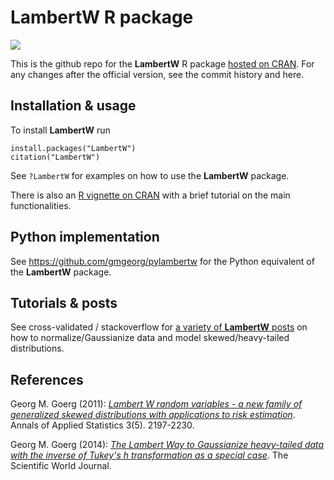 # LambertW R package

[![](https://cranlogs.r-pkg.org/badges/LambertW)](https://cran.r-project.org/package=LambertW)


This is the github repo for the **LambertW** R package [hosted on
CRAN](https://CRAN.R-project.org/package=LambertW).  For any changes after the official
version, see the commit history and here.


## Installation & usage

To install **LambertW** run

```{r}
install.packages("LambertW")
citation("LambertW")
```

See `?LambertW` for examples on how to use the **LambertW** package.

There is also an [R vignette on CRAN](https://CRAN.R-project.org/package=LambertW/vignettes/lambertw-overview.html) with a brief tutorial on the main functionalities.

## Python implementation

See https://github.com/gmgeorg/pylambertw for the Python equivalent of the **LambertW** package.

## Tutorials & posts

See cross-validated / stackoverflow for [a variety of **LambertW** posts](https://stats.stackexchange.com/search?q=LambertW) on how to normalize/Gaussianize data and model skewed/heavy-tailed distributions.


## References

Georg M. Goerg (2011): [*Lambert W random variables - a new family of generalized skewed distributions with applications to risk estimation*](https://projecteuclid.org/euclid.aoas/1318514301). Annals of Applied Statistics 3(5). 2197-2230.

Georg M. Goerg (2014): [*The Lambert Way to Gaussianize heavy-tailed data with the inverse of Tukey's h transformation as a special case*](https://downloads.hindawi.com/journals/tswj/2015/909231.pdf). The Scientific World Journal.
